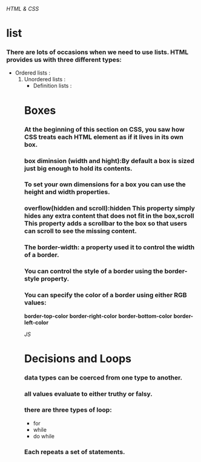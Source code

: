 *HTML & CSS*

# list
### There are lots of occasions when we need to use lists. HTML provides us with three different types:
* Ordered lists  :<ol>
* Unordered lists :<ul>
* Definition lists :<dl>

# Boxes
### At the beginning of this section on CSS, you saw how CSS treats each HTML element as if it lives in its own box.
### box diminsion (width and hight):By default a box is sized just big enough to hold its contents. 
### To set your own dimensions for a box you can use the height and width properties.
### overflow(hidden and scroll):hidden This property simply hides any extra content that does not fit in the box,scroll This property adds a scrollbar to the box so that users can scroll to see the missing content.
### The border-width:  a property used it to control the width of a border. 
### You can control the style of a border using the border-style property.
### You can specify the color of a border using either RGB values:
**border-top-color**
**border-right-color**
**border-bottom-color**
**border-left-color**

*JS*

# Decisions and Loops
### data types can be coerced from one type to another. 
### all values evaluate to either truthy or falsy. 
### there are three types of loop:
* for
* while
* do while 
### Each repeats a set of statements. 